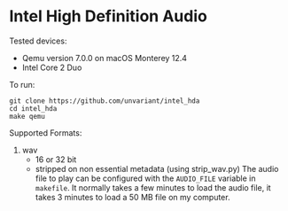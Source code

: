 # Intel High Definition Audio
Tested devices:
- Qemu version 7.0.0 on macOS Monterey 12.4
- Intel Core 2 Duo

To run:
```
git clone https://github.com/unvariant/intel_hda
cd intel_hda
make qemu
```

Supported Formats:
1. wav
    - 16 or 32 bit
    - stripped on non essential metadata (using strip_wav.py)
The audio file to play can be configured with the `AUDIO_FILE` variable in `makefile`.
It normally takes a few minutes to load the audio file, it takes 3 minutes to load a 50 MB file on my computer.